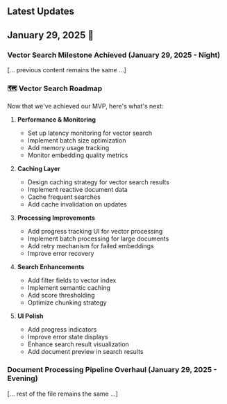 ## Latest Updates

## January 29, 2025 🎯

### Vector Search Milestone Achieved (January 29, 2025 - Night)
[... previous content remains the same ...]

### 🗺️ Vector Search Roadmap

Now that we've achieved our MVP, here's what's next:

1. **Performance & Monitoring**
   - Set up latency monitoring for vector search
   - Implement batch size optimization
   - Add memory usage tracking
   - Monitor embedding quality metrics

2. **Caching Layer**
   - Design caching strategy for vector search results
   - Implement reactive document data
   - Cache frequent searches
   - Add cache invalidation on updates

3. **Processing Improvements**
   - Add progress tracking UI for vector processing
   - Implement batch processing for large documents
   - Add retry mechanism for failed embeddings
   - Improve error recovery

4. **Search Enhancements**
   - Add filter fields to vector index
   - Implement semantic caching
   - Add score thresholding
   - Optimize chunking strategy

5. **UI Polish**
   - Add progress indicators
   - Improve error state displays
   - Enhance search result visualization
   - Add document preview in search results

### Document Processing Pipeline Overhaul (January 29, 2025 - Evening)
[... rest of the file remains the same ...] 